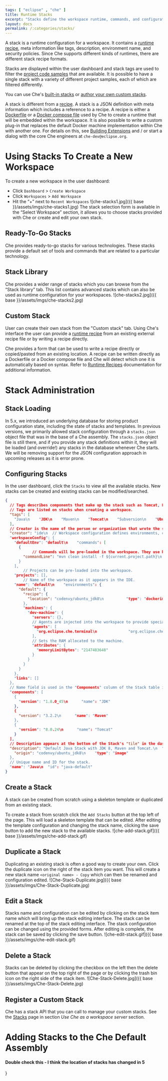 ```yaml
---
tags: [ "eclipse" , "che" ]
title: Runtime Stacks
excerpt: "Stacks define the workspace runtime, commands, and configuration."
layout: docs
permalink: /:categories/stacks/
---
```

A stack is a runtime configuration for a workspace. It contains a [runtime recipe](doc:recipes), meta information like tags, description, environment name, and security policies. Since Che supports different kinds of runtimes, there are different stack recipe formats.

Stacks are displayed within the user dashboard and stack tags are used to filter the [project code samples](doc:templates) that are available. It is possible to have a single stack with a variety of different project samples, each of which are filtered differently.

You can use Che's [built-in stacks](https://eclipse-che.readme.io/docs/stacks#using-stacks) or [author your own custom stacks](https://eclipse-che.readme.io/docs/stacks#custom-stacks-for-che).

A stack is different from a [recipe](doc:recipes). A stack is a JSON definition with meta information which includes a reference to a recipe. A recipe is either a [Dockerfile](https://docs.docker.com/engine/reference/builder/) or a [Docker compose file](https://docs.docker.com/compose/) used by Che to create a runtime that will be embedded within the workspace.  It is also possible to write a custom plug-in that replaces the default Docker machine implementation within Che with another one. For details on this, see [Building Extensions](doc:create-and-build-extensions) and / or start a dialog with the core Che engineers at `che-dev@eclipse.org`.
# Using Stacks To Create a New Workspace  
To create a new workspace in the user dashboard:
- Click `Dashboard` > `Create Workspace`
- Click `Workspaces` > `Add Workspace`
- Hit the “+” next to `Recent Workspaces`
![che-stacks1.jpg]({{ base }}/assets/imgs/che-stacks1.jpg)
The stack selection form is available in the “Select Workspace” section, it allows you to choose stacks provided with Che or create and edit your own stack.

## Ready-To-Go Stacks
Che provides ready-to-go stacks for various technologies. These stacks provide a default set of tools and commands that are related to a particular technology.

## Stack Library
Che provides a wider range of stacks which you can browse from the “Stack library” tab. This list contains advanced stacks which can also be used as runtime configuration for your workspaces.
![che-stacks2.jpg]({{ base }}/assets/imgs/che-stacks2.jpg)
## Custom Stack
User can create their own stack from the "Custom stack" tab. Using Che's interface the user can provide a [runtime recipe](doc:recipes) from an existing external recipe file or by writing a recipe directly.

Che provides a form that can be used to write a recipe directly or copied/pasted from an existing location. A recipe can be written directly as a Dockerfile or a Docker compose file and Che will detect which one it is automatically based on syntax. Refer to [Runtime Recipes](doc:recipes) documentation for additional information.
# Stack Administration  
## Stack Loading
In 5.x, we introduced an underlying database for storing product configuration state, including the state of stacks and templates. In previous versions, we primarily allowed stack configuration through a `stacks.json` object file that was in the base of a Che assembly. The `stacks.json` object file is still there, and if you provide any stack definitions within it, they will be loaded (and override!) any stacks in the database whenever Che starts. We will be removing support for the JSON configuration approach in upcoming releases as it is error prone.

## Configuring Stacks
In the user dashboard, click the `Stacks` to view all the available stacks. New stacks can be created and existing stacks can be modified/searched.
```json  
{
  // Tags describes components that make up the stack such as Tomcat, PHP, etc.
  // Tags are listed on stacks when creating a workspace.
  "tags": [
    "Java\n    "JDK\n    "Maven\n    "Tomcat\n    "Subversion\n    "Ubuntu\n    "Git"
  ],
  // Creator is the name of the person or organization that wrote the stack.
  "creator": "ide\n  // Workspace configuration defines environments, commands, and project info.
  "workspaceConfig": {
    "defaultEnv": "default\n    "commands": [
      {
  			// Commands will be pre-loaded in the workspace. They use bash syntax.
        "commandLine": "mvn clean install -f ${current.project.path}\n        "name": "build\n        "type": "mvn\n        "attributes": {}
      }
    ],
		// Projects can be pre-loaded into the workspace.
    "projects": [],
		// Name of the workspace as it appears in the IDE.
    "name": "default\n    "environments": {
      "default": {
        "recipe": {
          "location": "codenvy/ubuntu_jdk8\n          "type": "dockerimage"
        },
        "machines": {
          "dev-machine": {
            "servers": {},
            // Agents are injected into the workspace to provide special funtions.
            "agents": [
              "org.eclipse.che.terminal\n              "org.eclipse.che.ws-agent\n              "org.eclipse.che.ssh"
            ],
            // Sets the RAM allocated to the machine.
            "attributes": {
              "memoryLimitBytes": "2147483648"
            }
          }
        }
      }
    },
    "links": []
  },
  // Name field is used in the "Components" column of the Stack table in Codenvy.
  "components": [
    {
      "version": "1.8.0_45\n      "name": "JDK"
    },
    {
      "version": "3.2.2\n      "name": "Maven"
    },
    {
      "version": "8.0.24\n      "name": "Tomcat"
    }
  ],
  // Description appears at the bottom of the Stack's "tile" in the dashboard.
  "description": "Default Java Stack with JDK 8, Maven and Tomcat.\n  "scope": "general\n  "source": {
    "origin": "codenvy/ubuntu_jdk8\n    "type": "image"
  },
  // Unique name and ID for the stack.
  "name": "Java\n  "id": "java-default"
}
```
## Create a Stack
A stack can be created from scratch using a skeleton template or duplicated from an existing stack.

To create a stack from scratch click the `Add Stacks` button at the top left of the page. This will load a skeleton template that can be edited. After editing the template configuration and changing the stack name, clicking the save button to add the new stack to the available stacks.
![che-add-stack.gif]({{ base }}/assets/imgs/che-add-stack.gif)
## Duplicate a Stack
Duplicating an existing stack is often a good way to create your own. Click the duplicate icon on the right of the stack item you want. This will create a new stack name `<original name> - Copy` which can then be renamed and configuration edited.
![Che-Stack-Duplicate.jpg]({{ base }}/assets/imgs/Che-Stack-Duplicate.jpg)
## Edit a Stack
Stacks name and configuration can be edited by clicking on the stack item name which will bring up the stack editing interface. The stack can be renamed at the top of the stack editing interface. The stack configuration can be changed using the provided forms. After editing is complete, the stack can be saved by clicking the save button.
![che-edit-stack.gif]({{ base }}/assets/imgs/che-edit-stack.gif)
## Delete a Stack
Stacks can be deleted by clicking the checkbox on the left then the delete button that appear on the top right of the page or by clicking the trash bin icon on the right side of the stack item.
![Che-Stack-Delete.jpg]({{ base }}/assets/imgs/Che-Stack-Delete.jpg)
## Register a Custom Stack
Che has a stack API that you can call to manage your custom stacks. See the [Stacks](https://eclipse-che.readme.io/docs/stacks-1) page in section _Use Che as a workspace server_ section.
# Adding Stacks to the Che Default Assembly  

#### Double check this - I think the location of stacks has changed in 5
}  
